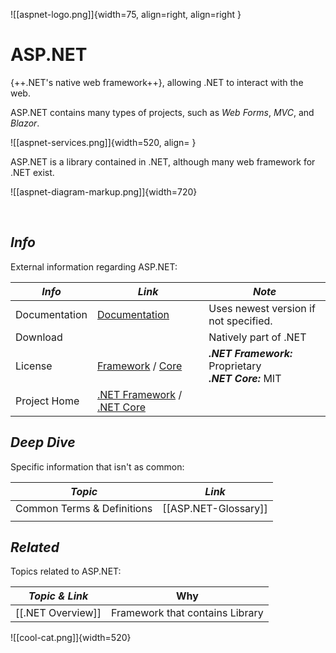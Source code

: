 
<!-- ![[aspnet-logo.png]]{width=75, align=right } -->

![[aspnet-logo.png]]{width=75, align=right, align=right }

# ASP.NET

{++.NET's native web framework++}, allowing .NET to interact with the web.

ASP.NET contains many types of projects, such as *Web Forms*, *MVC*, and *Blazor*.

![[aspnet-services.png]]{width=520, align= }

ASP.NET is a library contained in .NET, although many web framework for .NET exist.

![[aspnet-diagram-markup.png]]{width=720}

<br>

<!----------------------------------------------------------------------------->

## ***Info***
External information regarding ASP.NET:

| *Info*        | *Link*                                        | *Note*                                                      |
| ------------- | --------------------------------------------- | ----------------------------------------------------------- |
| Documentation | [Documentation][Doc]                          | Uses newest version if not specified.                       |
| Download      |                                               | Natively part of .NET                                       |
| License       | [Framework][Lic] / [Core][LicAlt]             | ***.NET Framework:*** Proprietary <br> ***.NET Core:*** MIT |
| Project Home  | [.NET Framework][Proj] / [.NET Core][ProjAlt] |                                                             |

[Doc]:      https://learn.microsoft.com/en-us/aspnet/core/
[Lic]:      https://www.microsoft.com/web/webpi/eula/aspnet_and_web_tools_2012_2_rtw_eula_enu.htm
[LicAlt]:   https://github.com/dotnet/aspnetcore/blob/main/LICENSE.txt
[Proj]:     https://github.com/microsoft/referencesource
[ProjAlt]:  https://github.com/dotnet/aspnetcore

<!---------------------------------------------------------------------------

<!-- ## ***Nice to Know***
Information that will greatly help in understanding all things ASP.NET:

| *Topic*                         | *Link*                                     |
| ------------------------------- | ------------------------------------------ |
| General Networking              | [[Networking]]                             |
| Windows Event Viewer            | [[Windows-Event-Viewer]]                   |
|                                 |                                            | -->

<!----------------------------------------------------------------------------->

<!-- ## ***Getting Started***
Common day-to-day tasks, problems, and procedures:

| *Topic*                         | *Link*                                     |
| ------------------------------- | ------------------------------------------ |
| Network Profiles                | [[ASP.NET-User-Config]]              |
| netstat                         | [[ASP.NET-netstat]]                  |
|                                 |                                            | -->

<!----------------------------------------------------------------------------->

## ***Deep Dive***
Specific information that isn't as common:

| *Topic*                         | *Link*                                     |
| ------------------------------- | ------------------------------------------ |
| Common Terms & Definitions      | [[ASP.NET-Glossary]]                 |
|                                 |                                            |

<!----------------------------------------------------------------------------->

<!-- ## ***Common Questions***
Questions you may have:

| *Question*                           | *Answer*                              |
| ------------------------------------ | ------------------------------------- |
|                                      | [Answer](#inline-answer-1)            |
|                                      |                                       | -->

<!-- ## **Inline Answer 1** -->

<!----------------------------------------------------------------------------->

## ***Related***
Topics related to ASP.NET:

| *Topic & Link*      | Why                             |
| ------------------- | ------------------------------- |
| [[.NET Overview]]   | Framework that contains Library |

<!----------------------------------------------------------------------------->

![[cool-cat.png]]{width=520}

